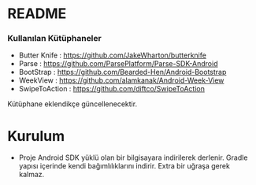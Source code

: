 # README #


### Kullanılan Kütüphaneler ###

* Butter Knife				: https://github.com/JakeWharton/butterknife
* Parse 					: https://github.com/ParsePlatform/Parse-SDK-Android
* BootStrap : https://github.com/Bearded-Hen/Android-Bootstrap
* WeekView 					: https://github.com/alamkanak/Android-Week-View
* SwipeToAction 			: https://github.com/diftco/SwipeToAction

Kütüphane eklendikçe güncellenecektir.

# Kurulum #

* Proje Android SDK yüklü olan bir bilgisayara indirilerek derlenir. Gradle yapısı içerinde kendi bağımlılıklarını indirir. Extra bir uğraşa gerek kalmaz.